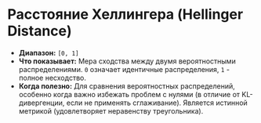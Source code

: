 # Расстояние Хеллингера (Hellinger Distance)

* **Диапазон:** `[0, 1]`
* **Что показывает:** Мера сходства между двумя вероятностными распределениями. `0` означает идентичные распределения, `1` - полное несходство.
* **Когда полезно:** Для сравнения вероятностных распределений, особенно когда важно избежать проблем с нулями (в отличие от KL-дивергенции, если не применять сглаживание). Является истинной метрикой (удовлетворяет неравенству треугольника).
